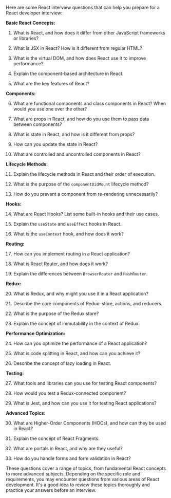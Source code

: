 Here are some React interview questions that can help you prepare for a React developer interview:

**Basic React Concepts:**

1. What is React, and how does it differ from other JavaScript frameworks or libraries?

2. What is JSX in React? How is it different from regular HTML?

3. What is the virtual DOM, and how does React use it to improve performance?

4. Explain the component-based architecture in React.

5. What are the key features of React?

**Components:**

6. What are functional components and class components in React? When would you use one over the other?

7. What are props in React, and how do you use them to pass data between components?

8. What is state in React, and how is it different from props?

9. How can you update the state in React?

10. What are controlled and uncontrolled components in React?

**Lifecycle Methods:**

11. Explain the lifecycle methods in React and their order of execution.

12. What is the purpose of the `componentDidMount` lifecycle method?

13. How do you prevent a component from re-rendering unnecessarily?

**Hooks:**

14. What are React Hooks? List some built-in hooks and their use cases.

15. Explain the `useState` and `useEffect` hooks in React.

16. What is the `useContext` hook, and how does it work?

**Routing:**

17. How can you implement routing in a React application?

18. What is React Router, and how does it work?

19. Explain the differences between `BrowserRouter` and `HashRouter`.

**Redux:**

20. What is Redux, and why might you use it in a React application?

21. Describe the core components of Redux: store, actions, and reducers.

22. What is the purpose of the Redux store?

23. Explain the concept of immutability in the context of Redux.

**Performance Optimization:**

24. How can you optimize the performance of a React application?

25. What is code splitting in React, and how can you achieve it?

26. Describe the concept of lazy loading in React.

**Testing:**

27. What tools and libraries can you use for testing React components?

28. How would you test a Redux-connected component?

29. What is Jest, and how can you use it for testing React applications?

**Advanced Topics:**

30. What are Higher-Order Components (HOCs), and how can they be used in React?

31. Explain the concept of React Fragments.

32. What are portals in React, and why are they useful?

33. How do you handle forms and form validation in React?

These questions cover a range of topics, from fundamental React concepts to more advanced subjects. Depending on the specific role and requirements, you may encounter questions from various areas of React development. It's a good idea to review these topics thoroughly and practice your answers before an interview.
